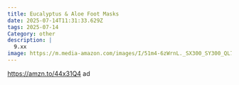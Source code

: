 ```yaml
---
title: Eucalyptus & Aloe Foot Masks
date: 2025-07-14T11:31:33.629Z
tags: 2025-07-14
Category: other
description: |
  9.xx
image: https://m.media-amazon.com/images/I/51m4-6zWrnL._SX300_SY300_QL70_FMwebp_.jpg
---
```

https://amzn.to/44x31Q4 ad